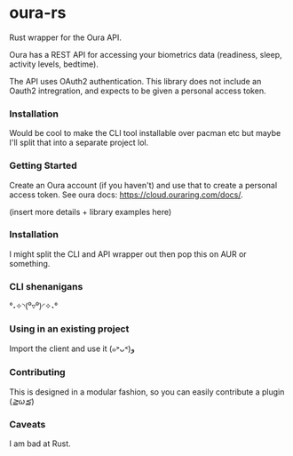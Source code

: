 oura-rs
==

Rust wrapper for the Oura API.

Oura has a REST API for accessing your biometrics data (readiness, sleep, activity levels, bedtime).

The API uses OAuth2 authentication. This library does not include an Oauth2 intregration, and expects to be given a personal access token.

### Installation

Would be cool to make the CLI tool installable over pacman etc but maybe I'll split that into a separate project lol.

### Getting Started

Create an Oura account (if you haven't) and use that to create a personal access token. See oura docs:  https://cloud.ouraring.com/docs/.

(insert more details + library examples here)

### Installation

I might split the CLI and API wrapper out then pop this on AUR or something.

### CLI shenanigans

°˖✧◝(⁰▿⁰)◜✧˖°

### Using in an existing project

Import the client and use it (๑˃ᴗ˂)ﻭ

### Contributing

This is designed in a modular fashion, so you can easily contribute a plugin (*≧ω≦*)

### Caveats

I am bad at Rust.